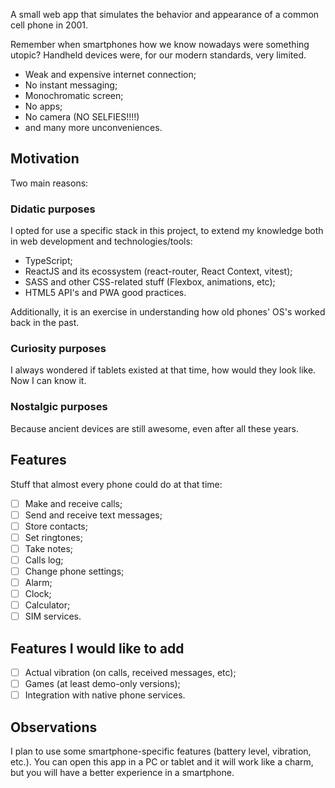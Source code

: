 A small web app that simulates the behavior and appearance of a common cell phone in 2001.

Remember when smartphones how we know nowadays were something utopic? Handheld devices were, for our modern standards, very limited.

- Weak and expensive internet connection;
- No instant messaging;
- Monochromatic screen;
- No apps;
- No camera (NO SELFIES!!!!)
- and many more unconveniences.

## Motivation

Two main reasons:

### Didatic purposes

I opted for use a specific stack in this project, to extend my knowledge both in web development and technologies/tools:

- TypeScript;
- ReactJS and its ecossystem (react-router, React Context, vitest);
- SASS and other CSS-related stuff (Flexbox, animations, etc);
- HTML5 API's and PWA good practices.

Additionally, it is an exercise in understanding how old phones' OS's worked back in the past.

### Curiosity purposes

I always wondered if tablets existed at that time, how would they look like. Now I can know it.

### Nostalgic purposes

Because ancient devices are still awesome, even after all these years.

## Features

Stuff that almost every phone could do at that time:

- [ ] Make and receive calls;
- [ ] Send and receive text messages;
- [ ] Store contacts;
- [ ] Set ringtones;
- [ ] Take notes;
- [ ] Calls log;
- [ ] Change phone settings;
- [ ] Alarm;
- [ ] Clock;
- [ ] Calculator;
- [ ] SIM services.

## Features I would like to add

- [ ] Actual vibration (on calls, received messages, etc);
- [ ] Games (at least demo-only versions);
- [ ] Integration with native phone services.

## Observations

I plan to use some smartphone-specific features (battery level, vibration, etc.). You can open this app in a PC or tablet and it will work like a charm, but you will have a better experience in a smartphone.
